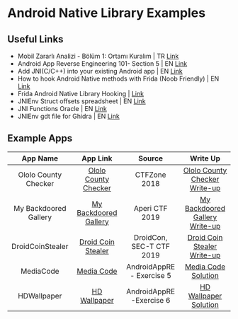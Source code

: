 # Android Native Library Examples

## Useful Links
* Mobil Zararlı Analizi - Bölüm 1: Ortamı Kuralım  | TR [Link](https://eybisi.run/Mobil-Zararli-Analizi-Bolum-1-Ortami-Kuralim/)
* Android App Reverse Engineering 101- Section 5 | EN [Link](https://maddiestone.github.io/AndroidAppRE/reversing_native_libs.html)
* Add JNI(C/C++) into your existing Android app | EN [Link](https://erev0s.com/blog/add-jnicc-your-existing-android-app/)
* How to hook Android Native methods with Frida (Noob Friendly) | EN [Link](https://erev0s.com/blog/how-hook-android-native-methods-frida-noob-friendly/)
* Frida Android Native Library Hooking | [Link](https://berkayyildiz.com/frida-android-native-library-hooking/)
* JNIEnv Struct offsets spreadsheet | EN [Link](
https://docs.google.com/spreadsheets/d/1yqjFaY7mqyVIDs5jNjGLT-G8pUaRATzHWGFUgpdJRq8/edit?usp=sharing)
* JNI Functions Oracle | EN [Link](https://docs.oracle.com/javase/7/docs/technotes/guides/jni/spec/functions.html)
* JNIEnv gdt file for Ghidra | EN [Link](https://github.com/Ayrx/JNIAnalyzer/blob/master/JNIAnalyzer/data/jni_all.gdt)


## Example Apps
| App Name    | App Link | Source | Write Up |
|   :----:    |    :----:   | :----:  |:----: |
|Ololo County Checker  | [Ololo County Checker] | CTFZone 2018 | [Ololo County Checker Write-up] |
|My Backdoored Gallery  | [My Backdoored Gallery] | Aperi CTF 2019 | [My Backdoored Gallery Write-up] |
|DroidCoinStealer  | [Droid Coin Stealer] | DroidCon, SEC-T CTF 2019 | [Droid Coin Stealer Write-up] |
|MediaCode| [Media Code] | AndroidAppRE - Exercise 5 | [Media Code Solution] |
|HDWallpaper| [HD Wallpaper] | AndroidAppRE -Exercise 6 | [HD Wallpaper Solution] |


[Ololo County Checker]: https://github.com/ebubekirtrkr/android-native-reverse-example-apps/raw/master/CTFZone_2018/android_ololo_country_checker/ololo.s.apk
[Ololo County Checker Write-up]: https://eybisi.run/CTFZone-2018-android-ololo-country-checker/


[My Backdoored Gallery]: https://github.com/ebubekirtrkr/android-native-reverse-example-apps/raw/master/Aperi_CTF_2019/My_Backdoored_Gallery/mygallery.apk
[My Backdoored Gallery Write-up]: https://www.aperikube.fr/docs/aperictf_2019/my_backdoored_gallery/

[Droid Coin Stealer]: https://github.com/ebubekirtrkr/android-native-reverse-example-apps/raw/master/DroidCon_SEC-T_CTF_2019/DroidCoinStealer/DroidCoinStealer.apk
[Droid Coin Stealer Write-up]: https://anee.me/droidcon-sec-t-ctf-2019-d796be91bb3f

[Media Code]: https://github.com/ebubekirtrkr/android-native-reverse-example-apps/raw/master/AndroidAppRE/samples/Mediacode.apk
[Media Code Solution]: https://maddiestone.github.io/AndroidAppRE/reversing_native_libs.html#exercise-5---find-the-address-of-the-native-function

[HD Wallpaper]: https://github.com/ebubekirtrkr/android-native-reverse-example-apps/raw/master/AndroidAppRE/samples/HDWallpaper.apk
[HD Wallpaper Solution]: https://maddiestone.github.io/AndroidAppRE/reversing_native_libs.html#exercise-6---find-and-reverse-the-native-function